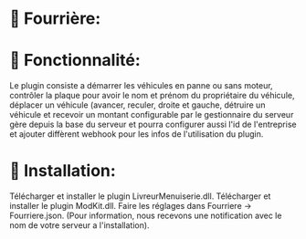 # :red_car:  Fourrière:

# :closed_book: Fonctionnalité:
Le plugin consiste a démarrer les véhicules en panne ou sans moteur, contrôler la plaque pour avoir le nom et prénom du propriétaire du véhicule, déplacer un véhicule (avancer, reculer, droite et gauche, détruire un véhicule et recevoir un montant configurable par le gestionnaire du serveur gère depuis la base du serveur et pourra configurer aussi  l'id de l'entreprise et ajouter diffèrent webhook pour les infos de l'utilisation du plugin.
# :hammer: Installation:
Télécharger et installer le plugin LivreurMenuiserie.dll.
Télécharger et installer le plugin ModKit.dll.
Faire les réglages dans Fourriere -> Fourriere.json.
(Pour information, nous recevons une notification avec le nom de votre serveur a l'installation).

